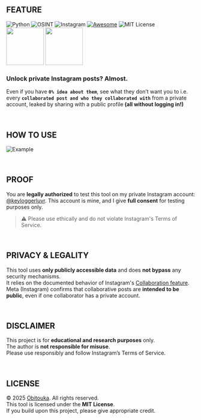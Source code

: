 ## FEATURE
![Python](https://img.shields.io/badge/Built_with-Python-blue?logo=python&logoColor=white&style=plastic)
![OSINT](https://img.shields.io/badge/Category-OSINT-ff0004?style=plastic)
![Instagram](https://img.shields.io/badge/Target-Instagram-9300FF?style=plastic)
[![Awesome](https://awesome.re/badge-flat.svg)](https://awesome.re)
![MIT License](https://img.shields.io/badge/License-MIT-D3FF00.svg?style=plastic)  
<img src="https://img.shields.io/github/stars/obitouka/InstagramPrivSniffer?style=plastic&color=ffffff&labelColor=000000&logo=github" width="100" /> <img src="https://img.shields.io/github/forks/obitouka/InstagramPrivSniffer?style=plastic&color=ffffff&labelColor=000000&logo=github" width="100" />

### Unlock private Instagram posts? Almost.  
Even if you have **```0% idea about them```**, see what they don’t want you to i.e. every **```collaborated post and who they collaborated with```** from a private account, leaked by sharing with a public profile **(all without logging in!)**

<br>

## HOW TO USE

![Example](./img/sample.jpg)

<br>

## PROOF

You are **legally authorized** to test this tool on my private Instagram account: [@keyloggerluvr](https://www.instagram.com/keyloggerluvr).
This account is mine, and I give **full consent** for testing purposes only.
> ⚠️ Please use ethically and do not violate Instagram's Terms of Service.

<br>

## PRIVACY & LEGALITY

This tool uses **only publicly accessible data** and does **not bypass** any security mechanisms.  
It relies on the documented behavior of Instagram's [Collaboration feature](https://help.instagram.com/3526836317546926).  
Meta (Instagram) confirms that collaborative posts are **intended to be public**, even if one collaborator has a private account.

<br>

## DISCLAIMER

This project is for **educational and research purposes** only.  
The author is **not responsible for misuse**.  
Please use responsibly and follow Instagram’s Terms of Service.

<br>

## LICENSE

© 2025 [Obitouka](https://github.com/obitouka). All rights reserved.  
This tool is licensed under the **MIT License**.  
If you build upon this project, please give appropriate credit.
